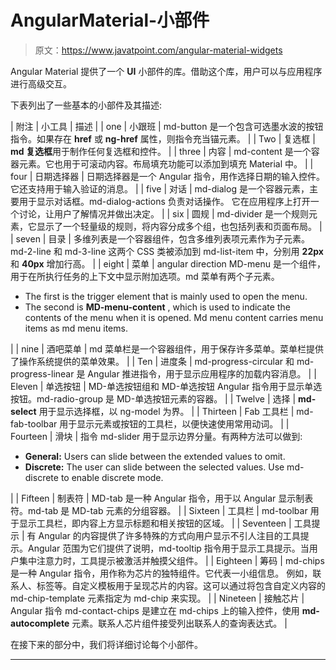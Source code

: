 # AngularMaterial-小部件

> 原文：<https://www.javatpoint.com/angular-material-widgets>

Angular Material 提供了一个 **UI** 小部件的库。借助这个库，用户可以与应用程序进行高级交互。

下表列出了一些基本的小部件及其描述:

| 附注 | 小工具 | 描述 |
| one | 小跟班 | md-button 是一个包含可选墨水波的按钮指令。如果存在 **href** 或 **ng-href** 属性，则指令充当锚元素。 |
| Two | 复选框 | **md 复选框**用于制作任何复选框和控件。 |
| three | 内容 | md-content 是一个容器元素。它也用于可滚动内容。布局填充功能可以添加到填充 Material 中。 |
| four | 日期选择器 | 日期选择器是一个 Angular 指令，用作选择日期的输入控件。它还支持用于输入验证的消息。 |
| five | 对话 | md-dialog 是一个容器元素，主要用于显示对话框。md-dialog-actions 负责对话操作。
它在应用程序上打开一个讨论，让用户了解情况并做出决定。 |
| six | 圆规 | md-divider 是一个规则元素，它显示了一个轻量级的规则，将内容分成多个组，也包括列表和页面布局。 |
| seven | 目录 | 多维列表是一个容器组件，包含多维列表项元素作为子元素。md-2-line 和 md-3-line 这两个 CSS 类被添加到 md-list-item 中，分别用 **22px** 和 **40px** 增加行高。 |
| eight | 菜单 | angular direction MD-menu 是一个组件，用于在所执行任务的上下文中显示附加选项。md 菜单有两个子元素。

*   The first is the trigger element that is mainly used to open the menu.
*   The second is **MD-menu-content** , which is used to indicate the contents of the menu when it is opened. Md menu content carries menu items as md menu items.

 |
| nine | 酒吧菜单 | md 菜单栏是一个容器组件，用于保存许多菜单。菜单栏提供了操作系统提供的菜单效果。 |
| Ten | 进度条 | md-progress-circular 和 md-progress-linear 是 Angular 推进指令，用于显示应用程序的加载内容消息。 |
| Eleven | 单选按钮 | MD-单选按钮组和 MD-单选按钮 Angular 指令用于显示单选按钮。md-radio-group 是 MD-单选按钮元素的容器。 |
| Twelve | 选择 | **md-select** 用于显示选择框，以 ng-model 为界。 |
| Thirteen | Fab 工具栏 | md-fab-toolbar 用于显示元素或按钮的工具栏，以便快速使用常用动词。 |
| Fourteen | 滑块 | 指令 md-slider 用于显示边界分量。有两种方法可以做到:

*   **General:** Users can slide between the extended values to omit.
*   **Discrete:** The user can slide between the selected values. Use md-discrete to enable discrete mode.

 |
| Fifteen | 制表符 | MD-tab 是一种 Angular 指令，用于以 Angular 显示制表符。md-tab 是 MD-tab 元素的分组容器。 |
| Sixteen | 工具栏 | md-toolbar 用于显示工具栏，即内容上方显示标题和相关按钮的区域。 |
| Seventeen | 工具提示 | 有 Angular 的内容提供了许多特殊的方式向用户显示不引人注目的工具提示。Angular 范围为它们提供了说明，md-tooltip 指令用于显示工具提示。当用户集中注意力时，工具提示被激活并触摸父组件。 |
| Eighteen | 筹码 | md-chips 是一种 Angular 指令，用作称为芯片的独特组件。它代表一小组信息。
例如，联系人、标签等。自定义模板用于呈现芯片的内容。这可以通过将包含自定义内容的 md-chip-template 元素指定为 md-chip 来实现。 |
| Nineteen | 接触芯片 | Angular 指令 md-contact-chips 是建立在 md-chips 上的输入控件，使用 **md-autocomplete** 元素。联系人芯片组件接受列出联系人的查询表达式。 |

在接下来的部分中，我们将详细讨论每个小部件。

* * *